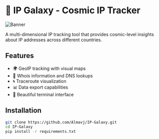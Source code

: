 # 🌌 IP Galaxy - Cosmic IP Tracker

![Banner](Documents/python/screenshot.jpeg)

A multi-dimensional IP tracking tool that provides cosmic-level insights about IP addresses across different countries.

## Features

- 🌍 GeoIP tracking with visual maps
- 🔮 Whois information and DNS lookups
- 🌀 Traceroute visualization
- 📊 Data export capabilities
- 🌈 Beautiful terminal interface

## Installation

```bash
git clone https://github.com/Almavj/IP-Galaxy.git
cd IP-Galaxy
pip install -r requirements.txt